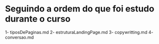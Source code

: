 # Seguindo a ordem do que foi estudo durante o curso

1- tiposDePaginas.md
2- estruturaLandingPage.md
3- copywritting.md
4- conversao.md
